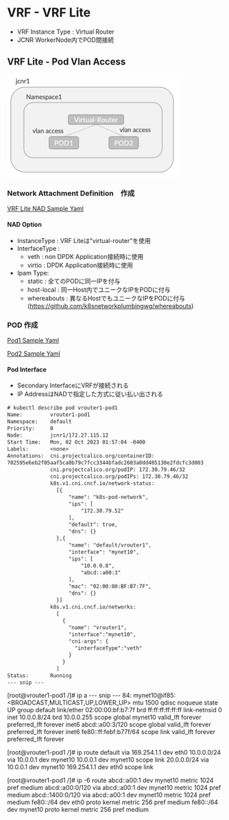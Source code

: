 # VRF - VRF Lite
- VRF Instance Type : Virtual Router
- JCNR WorkerNode内でPOD間接続

## VRF Lite - Pod Vlan Access
<img src="https://github.com/jnpr-jp-crdc/JCNR/blob/main/Docs/Images/vrf-vrouter1.png" width=400>

### Network Attachment Definition　作成
[VRF Lite NAD Sample Yaml](https://github.com/jnpr-jp-crdc/JCNR/blob/main/Manifests/vrouter1-nad.yaml)

#### NAD Option
- InstanceType : VRF Liteは"virtual-router"を使用
- InterfaceType : 
  - veth : non DPDK Application接続時に使用
  - virtio : DPDK Application接続時に使用
- Ipam Type:
  - static : 全てのPODに同一IPを付与
  - host-local : 同一Host内でユニークなIPをPODに付与
  - whereabouts : 異なるHostでもユニークなIPをPODに付与 (https://github.com/k8snetworkplumbingwg/whereabouts)

### POD 作成
[Pod1 Sample Yaml](https://github.com/jnpr-jp-crdc/JCNR/blob/main/Manifests/vrouter1-pod1.yaml)

[Pod2 Sample Yaml](https://github.com/jnpr-jp-crdc/JCNR/blob/main/Manifests/vrouter1-pod2.yaml)

#### Pod Interface
- Secondary InterfaceにVRFが接続される
- IP AddressはNADで指定した方式に従い払い出される
```
# kubectl describe pod vrouter1-pod1
Name:         vrouter1-pod1
Namespace:    default
Priority:     0
Node:         jcnr1/172.27.115.12
Start Time:   Mon, 02 Oct 2023 01:57:04 -0400
Labels:       <none>
Annotations:  cni.projectcalico.org/containerID: 702595e6eb2f05aaf5ca0b79c7fcc3344bfadc2603a0dd405130e2fdcfc3d003
              cni.projectcalico.org/podIP: 172.30.79.46/32
              cni.projectcalico.org/podIPs: 172.30.79.46/32
              k8s.v1.cni.cncf.io/network-status:
                [{
                    "name": "k8s-pod-network",
                    "ips": [
                        "172.30.79.52"
                    ],
                    "default": true,
                    "dns": {}
                },{
                    "name": "default/vrouter1",
                    "interface": "mynet10",
                    "ips": [
                        "10.0.0.8",
                        "abcd::a00:3"
                    ],
                    "mac": "02:00:00:BF:B7:7F",
                    "dns": {}
                }]
              k8s.v1.cni.cncf.io/networks:
                [
                  {
                    "name": "vrouter1",
                    "interface":"mynet10",
                    "cni-args": {
                      "interfaceType":"veth"
                    }
                  }
                ]
Status:       Running
--- snip ---
```
[root@vrouter1-pod1 /]# ip a
--- snip ---
84: mynet10@if85: <BROADCAST,MULTICAST,UP,LOWER_UP> mtu 1500 qdisc noqueue state UP group default
    link/ether 02:00:00:bf:b7:7f brd ff:ff:ff:ff:ff:ff link-netnsid 0
    inet 10.0.0.8/24 brd 10.0.0.255 scope global mynet10
       valid_lft forever preferred_lft forever
    inet6 abcd::a00:3/120 scope global
       valid_lft forever preferred_lft forever
    inet6 fe80::ff:febf:b77f/64 scope link
       valid_lft forever preferred_lft forever

[root@vrouter1-pod1 /]# ip route
default via 169.254.1.1 dev eth0
10.0.0.0/24 via 10.0.0.1 dev mynet10
10.0.0.1 dev mynet10 scope link
20.0.0.0/24 via 10.0.0.1 dev mynet10
169.254.1.1 dev eth0 scope link

[root@vrouter1-pod1 /]# ip -6 route
abcd::a00:1 dev mynet10 metric 1024 pref medium
abcd::a00:0/120 via abcd::a00:1 dev mynet10 metric 1024 pref medium
abcd::1400:0/120 via abcd::a00:1 dev mynet10 metric 1024 pref medium
fe80::/64 dev eth0 proto kernel metric 256 pref medium
fe80::/64 dev mynet10 proto kernel metric 256 pref medium
```

